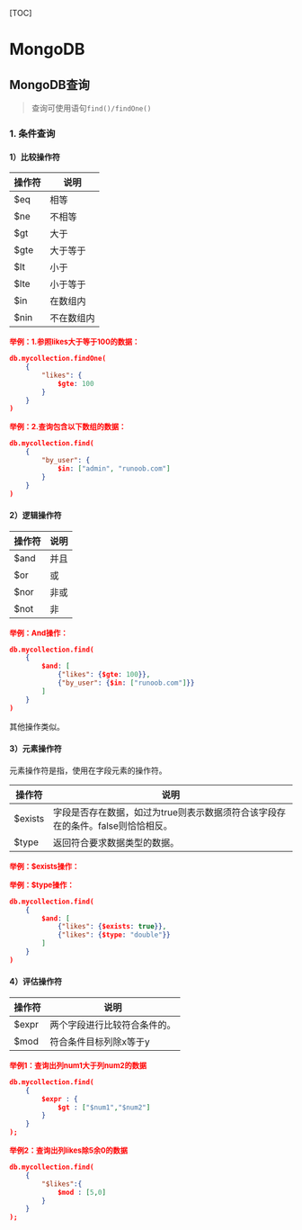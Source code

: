 [TOC]

# MongoDB

## MongoDB查询

> 查询可使用语句`find()/findOne()`

### 1. 条件查询

#### 1）比较操作符

| 操作符 | 说明       |
| ------ | ---------- |
| $eq    | 相等       |
| $ne    | 不相等     |
| $gt    | 大于       |
| $gte   | 大于等于   |
| $lt    | 小于       |
| $lte   | 小于等于   |
| $in    | 在数组内   |
| $nin   | 不在数组内 |

<font size=2 color=red>**举例：1.参照likes大于等于100的数据：**</font>

```json
db.mycollection.findOne(
    {
        "likes": {
            $gte: 100
        }
    }
)
```

<font size=2 color=red>**举例：2.查询包含以下数组的数据：**</font>

```json
db.mycollection.find(
    {
        "by_user": {
            $in: ["admin", "runoob.com"]
        }
    }    
)
```



#### 2）逻辑操作符

| 操作符 | 说明 |
| ------ | ---- |
| $and   | 并且 |
| $or    | 或   |
| $nor   | 非或 |
| $not   | 非   |

<font size=2 color=red>**举例：And操作：**</font>

```json
db.mycollection.find(
    {
        $and: [
            {"likes": {$gte: 100}},
            {"by_user": {$in: ["runoob.com"]}}
        ]
    }    
)
```

其他操作类似。

#### 3）元素操作符

元素操作符是指，使用在字段元素的操作符。

| 操作符  | 说明                                                         |
| ------- | ------------------------------------------------------------ |
| $exists | 字段是否存在数据，如过为true则表示数据须符合该字段存在的条件。false则恰恰相反。 |
| $type   | 返回符合要求数据类型的数据。                                 |

<font size=2 color=red>**举例：$exists操作：**</font>

<font size=2 color=red>**举例：$type操作：**</font>

```json
db.mycollection.find(
    {
        $and: [
            {"likes": {$exists: true}},
            {"likes": {$type: "double"}}
        ]
    }    
)
```

#### 4）评估操作符

| 操作符 | 说明                         |
| ------ | ---------------------------- |
| $expr  | 两个字段进行比较符合条件的。 |
| $mod   | 符合条件目标列除x等于y       |

<font size=2 color=red>**举例1：查询出列num1大于列num2的数据** </font>

```json
db.mycollection.find(
    {
        $expr : {
            $gt : ["$num1","$num2"]
        }
    }    
);
```

<font size=2 color=red>**举例2：查询出列likes除5余0的数据** </font>

```json
db.mycollection.find(
	{
        "$likes":{
            $mod : [5,0]
        }
    }
);
```

